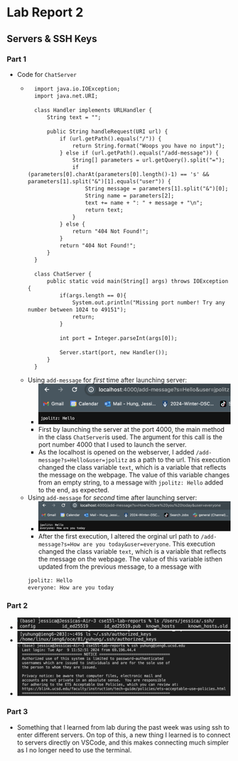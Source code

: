 # Lab Report 2
## Servers & SSH Keys

### Part 1
- Code for `ChatServer`
    - ```
        import java.io.IOException;
        import java.net.URI;

        class Handler implements URLHandler {
            String text = "";

            public String handleRequest(URI url) {
                if (url.getPath().equals("/")) {
                    return String.format("Woops you have no input");
                } else if (url.getPath().equals("/add-message")) {
                    String[] parameters = url.getQuery().split("=");
                    if (parameters[0].charAt(parameters[0].length()-1) == 's' && parameters[1].split("&")[1].equals("user")) {
                        String message = parameters[1].split("&")[0];
                        String name = parameters[2];
                        text += name + ": " + message + "\n";
                        return text;
                    }
                } else {
                    return "404 Not Found!";
                }
                return "404 Not Found!";
            }
        }

        class ChatServer {
            public static void main(String[] args) throws IOException {
                if(args.length == 0){
                    System.out.println("Missing port number! Try any number between 1024 to 49151");
                    return;
                }

                int port = Integer.parseInt(args[0]);

                Server.start(port, new Handler());
            }
        }
        ```
    - Using `add-message` for *first* time after launching server:
        - ![/add-message?s=Hello&user=jpolitz](assets/sc1.png)
        - First by launching the server at the port 4000, the main method in the class `ChatServer`is used. The argument for this call is the port number 4000 that I used to launch the server.
        - As the localhost is opened on the webserver, I added `/add-message?s=Hello&user=jpolitz` as a path to the url. This execution changed the class variable `text`, which is a variable that reflects the message on the webpage. The value of this variable changes from an empty string, to a message with `jpolitz: Hello` added to the end, as expected.
    - Using `add-message` for *second* time after launching server:
        - ![/add-message?s=How are you today&user=everyone](assets/sc2.png)
        - After the first execution, I altered the orginal url path to `/add-message?s=How are you today&user=everyone`. This execution changed the class variable `text`, which is a variable that reflects the message on the webpage. The value of this variable isthen updated from the previous message, to a message with 
        ```
        jpolitz: Hello
        everyone: How are you today
        ```
### Part 2
- ![1](assets/ssh_pri.png)
- ![2](assets/server_key_loc.png)
- ![3](assets/login.png)

### Part 3
- Something that I learned from lab during the past week was using ssh to enter different servers. On top of this, a new thing I learned is to connect to servers directly on VSCode, and this makes connecting much simpler as I no longer need to use the terminal.